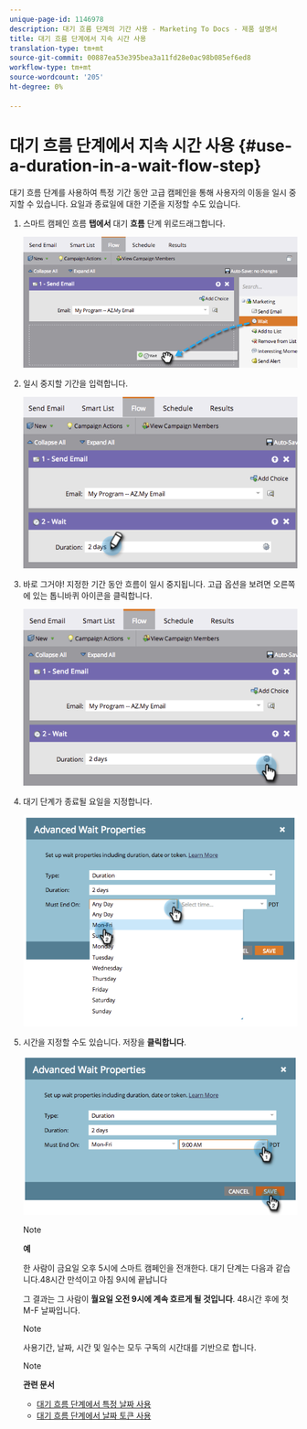 ```yaml
---
unique-page-id: 1146978
description: 대기 흐름 단계의 기간 사용 - Marketing To Docs - 제품 설명서
title: 대기 흐름 단계에서 지속 시간 사용
translation-type: tm+mt
source-git-commit: 00887ea53e395bea3a11fd28e0ac98b085ef6ed8
workflow-type: tm+mt
source-wordcount: '205'
ht-degree: 0%

---
```



# 대기 흐름 단계에서 지속 시간 사용 {#use-a-duration-in-a-wait-flow-step}

대기 흐름 단계를 사용하여 특정 기간 동안 고급 캠페인을 통해 사용자의 이동을 일시 중지할 수 있습니다. 요일과 종료일에 대한 기준을 지정할 수도 있습니다.

1. 스마트 캠페인 흐름 **탭에서** 대기 **흐름** 단계 위로드래그합니다.

   ![](assets/image2014-9-22-11-3a53-3a57.png)

1. 일시 중지할 기간을 입력합니다.

   ![](assets/image2014-9-22-11-3a54-3a0.png)

1. 바로 그거야! 지정한 기간 동안 흐름이 일시 중지됩니다. 고급 옵션을 보려면 오른쪽에 있는 톱니바퀴 아이콘을 클릭합니다.

   ![](assets/image2014-9-22-11-3a54-3a7.png)

1. 대기 단계가 종료될 요일을 지정합니다.

   ![](assets/image2014-9-22-11-3a54-3a10.png)

1. 시간을 지정할 수도 있습니다. 저장을 **클릭합니다**.

   ![](assets/image2014-9-22-11-3a54-3a35.png)

   >[!NOTE]
   >
   >**예**
   >
   >
   >한 사람이 금요일 오후 5시에 스마트 캠페인을 전개한다. 대기 단계는 다음과 같습니다.48시간 만석이고 아침 9시에 끝납니다
   >
   >
   >그 결과는 그 사람이 **월요일 오전 9시에 계속 흐르게 될 것입니다**. 48시간 후에 첫 M-F 날짜입니다.

   >[!NOTE]
   >
   >사용기간, 날짜, 시간 및 일수는 모두 구독의 시간대를 기반으로 합니다.

   >[!NOTE]
   >
   >**관련 문서**
   >
   >    
   >    
   >    * [대기 흐름 단계에서 특정 날짜 사용](use-a-specific-date-in-a-wait-flow-step.md)
   >    * [대기 흐름 단계에서 날짜 토큰 사용](use-a-date-token-in-a-wait-flow-step.md)


